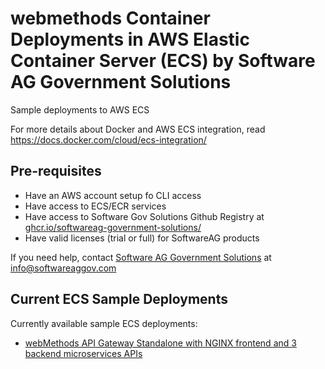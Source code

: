 # webmethods Container Deployments in AWS Elastic Container Server (ECS) by Software AG Government Solutions 

Sample deployments to AWS ECS

For more details about Docker and AWS ECS integration, read https://docs.docker.com/cloud/ecs-integration/

## Pre-requisites

- Have an AWS account setup fo CLI access
- Have access to ECS/ECR services
- Have access to Software Gov Solutions Github Registry at [ghcr.io/softwareag-government-solutions/](https://github.com/orgs/softwareag-government-solutions/packages)
- Have valid licenses (trial or full) for SoftwareAG products

If you need help, contact [Software AG Government Solutions](https://www.softwareaggov.com/) at [info@softwareaggov.com](mailto:info@softwareaggov.com) 

## Current ECS Sample Deployments

Currently available sample ECS deployments:

- [webMethods API Gateway Standalone with NGINX frontend and 3 backend microservices APIs](./apigateway/apigateway-standalone-ecs/README.md)
